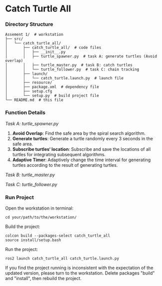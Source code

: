 # Catch Turtle All
### Directory Structure
```
Assement 1/  # workstation
├── src/
│   └── catch_turtle_all/
│       ├── catch_turtle_all/  # code files
│       │   ├── __init__.py
│       │   ├── turtle_spawner.py  # task A: generate turtles (Avoid overlap)
│       │   ├── turtle_master.py  # task B: catch turtles
│       │   └── turtle_follower.py  # task C: chain tracking
│       ├── launch/
│       │   └── catch_turtle.launch.py  # launch file
│       ├── resource/
│       ├── package.xml  # dependency file
│       ├── setup.cfg
│       └── setup.py  # build project file
└── README.md  # this file
```
### Function Details
*Task A: turtle_spawner.py*
1. **Avoid Overlap**: Find the safe area by the spiral search algorithm.
2. **Generate turtles**: Generate a turtle randomly every 3 seconds in the safe area.
3. **Subscribe turtles‘ location**: Subscribe and save the locations of all turtles for integrating subsequent algorithms.
4. **Adaptive Timer**: Adaptively change the time interval for generating turtles according to the result of generating turtles.

*Task B: turtle_master.py*

*Task C: turtle_follower.py*

### Run Project
Open the workstation in terminal:
```
cd your/path/to/the/workstation/
```
Build the project:
```
colcon build --packages-select catch_turtle_all
source install/setup.bash
```
Run the project:
```
ros2 launch catch_turtle_all catch_turtle.launch.py
```
If you find the project running is inconsistent with the expectation of the updated version, please turn to the workstation.
Delete packages "build" and "install", then rebuild the project.
